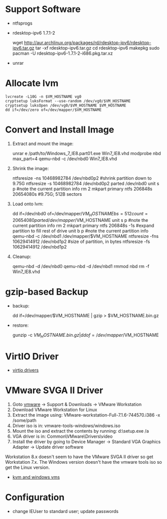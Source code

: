 # Support Software

* ntfsprogs
* rdesktop-ipv6 1.7.1-2

	wget http://aur.archlinux.org/packages/rd/rdesktop-ipv6/rdesktop-ipv6.tar.gz
	tar -xf rdesktop-ipv6.tar.gz
	cd rdesktop-ipv6
	makepkg
	sudo pacman -U rdesktop-ipv6-1.7.1-2-i686.pkg.tar.xz

* unrar

# Allocate lvm

	lvcreate -L10G -n $VM_HOSTNAME vg0
	cryptsetup luksFormat --use-random /dev/vg0/$VM_HOSTNAME
	cryptsetup luksOpen /dev/vg0/$VM_HOSTNAME $VM_HOSTNAME
	dd if=/dev/zero of=/dev/mapper/$VM_HOSTNAME

# Convert and Install Image

1. Extract and mount the image:

	unrar e /path/to/Windows_7_IE8.part01.exe Win7_IE8.vhd
	modprobe nbd max_part=4
	qemu-nbd -c /dev/nbd0 Win7_IE8.vhd

2. Shrink the image:

	ntfsresize -ns 10468982784 /dev/nbd0p2		#shrink partition down to 9.75G
	ntfsresize -s 10468982784 /dev/nbd0p2
	parted /dev/nbd0
		unit s
		p					#note the current partition info
		rm 2
		mkpart primary ntfs 206848s 20654080s	#9.75G; 512B sectors

3. Load onto lvm:

	dd if=/dev/nbd0 of=/dev/mapper/$VM_HOSTNAME bs=512 count=20654080
	parted /dev/mapper/$VM_HOSTNAME
		unit s
		p					#note the current partition info
		rm 2
		mkpart primary ntfs 206848s -1s		#expand partition to fill rest of drive
		unit b
		p					#note the current partition info
	qemu-nbd -c /dev/nbd1 /dev/mapper/$VM_HOSTNAME
	ntfsresize -fns 10629414912 /dev/nbd1p2		#size of partition, in bytes
	ntfsresize -fs 10629414912 /dev/nbd1p2

4. Cleanup:

	qemu-nbd -d /dev/nbd0
	qemu-nbd -d /dev/nbd1
	rmmod nbd
	rm -f Win7_IE8.vhd

# gzip-based Backup

* backup:

	dd if=/dev/mapper/$VM_HOSTNAME | gzip > $VM_HOSTNAME.bin.gz

* restore:

	gunzip -c $VM_HOSTNAME.bin.gz | dd of=/dev/mapper/$VM_HOSTNAME

# VirtIO Driver

* [virtio drivers](http://www.linux-kvm.org/page/WindowsGuestDrivers/Download_Drivers)

# VMware SVGA II Driver

1. Goto [vmware](www.vmware.com) -> Support & Downloads -> VMware Workstation
2. Download VMware Workstation for Linux
3. Extract the image using: VMware-workstation-Full-7.1.6-744570.i386 -x /some/path
4. Driver iso is in: vmware-tools-windows/windows.iso
5. Mount the iso and extract the contents by running: d:\setup.exe /a
6. VGA driver is in: Common\VMware\Drivers\video
7. Install the driver by going to Device Manager -> Standard VGA Graphics Adapter -> Update driver software

Workstation 8.x doesn't seem to have the VMware SVGA II driver so get
Workstation 7.x. The Windows version doesn't have the vmware tools iso so get
the Linux version.

* [kvm and windows vms](http://www.blah-blah.ch/it/general/kvm-and-windows-vms/)

# Configuration

* change IEUser to standard user; update passwords

